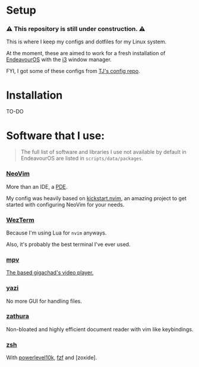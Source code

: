 # Setup

### ⚠️ This repository is still under construction. ⚠️

This is where I keep my configs and dotfiles for my Linux system.

At the moment, these are aimed to work for a fresh installation of [EndeavourOS](https://endeavouros.com/) with the [i3](https://i3wm.org/) window manager. 

FYI, I got some of these configs from [TJ's config repo](https://github.com/tjdevries/config_manager/).

# Installation

TO-DO

# Software that I use:
> The full list of software and libraries I use not available by default in EndeavourOS are listed in `scripts/data/packages`.
  
### [NeoVim](https://neovim.io/)
  More than an IDE, a [PDE](https://www.youtube.com/watch?v=QMVIJhC9Veg).

  My config was heavily based on [kickstart.nvim](https://github.com/nvim-lua/kickstart.nvim), an amazing project to get started with configuring NeoVim for your needs.

### [WezTerm](https://wezfurlong.org/wezterm/)
  Because I'm using Lua for `nvim` anyways. 

  Also, it's probably the best terminal I've ever used.

### [mpv](https://mpv.io/)
  [The based gigachad's video player.](https://www.youtube.com/watch?v=w-g04TLp0tg)

### [yazi](https://yazi-rs.github.io/)
  No more GUI for handling files.

### [zathura](https://pwmt.org/projects/zathura/)
  Non-bloated and highly efficient document reader with vim like keybindings. 

### [zsh](https://www.zsh.org/)
  With [powerlevel10k](https://github.com/romkatv/powerlevel10k), [fzf](https://github.com/junegunn/fzf) and [zoxide].
